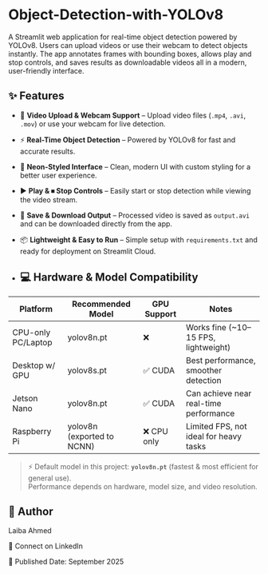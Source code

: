 # Object-Detection-with-YOLOv8
A Streamlit web application for real-time object detection powered by YOLOv8. Users can upload videos or use their webcam to detect objects instantly. The app annotates frames with bounding boxes, allows play and stop controls, and saves results as downloadable videos all in a modern, user-friendly interface.

## ✨ Features

- 🎥 **Video Upload & Webcam Support** – Upload video files (`.mp4`, `.avi`, `.mov`) or use your webcam for live detection.  
- ⚡ **Real-Time Object Detection** – Powered by YOLOv8 for fast and accurate results.  
- 🎨 **Neon-Styled Interface** – Clean, modern UI with custom styling for a better user experience.  
- ▶️ **Play & ⏹ Stop Controls** – Easily start or stop detection while viewing the video stream.  
- 💾 **Save & Download Output** – Processed video is saved as `output.avi` and can be downloaded directly from the app.  
- 📦 **Lightweight & Easy to Run** – Simple setup with `requirements.txt` and ready for deployment on Streamlit Cloud.

- ## 💻 Hardware & Model Compatibility

| Platform       | Recommended Model | GPU Support | Notes                           |
|----------------|-------------------|-------------|---------------------------------|
| CPU-only PC/Laptop | yolov8n.pt        | ❌          | Works fine (~10–15 FPS, lightweight) |
| Desktop w/ GPU | yolov8s.pt        | ✅ CUDA     | Best performance, smoother detection |
| Jetson Nano    | yolov8n.pt        | ✅ CUDA     | Can achieve near real-time performance |
| Raspberry Pi   | yolov8n (exported to NCNN) | ❌ CPU only  | Limited FPS, not ideal for heavy tasks |

> ⚡ Default model in this project: **`yolov8n.pt`** (fastest & most efficient for general use).  
Performance depends on hardware, model size, and video resolution.

## 👤 Author

Laiba Ahmed

🔗 Connect on LinkedIn

📅 Published Date: September 2025
